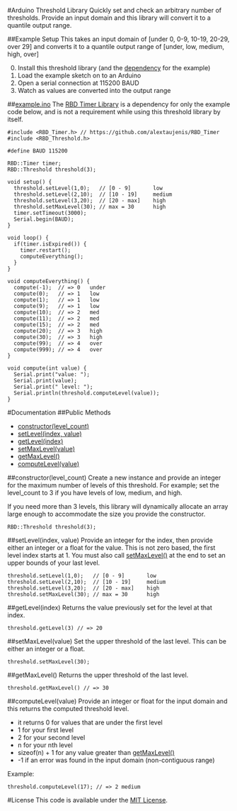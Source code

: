#Arduino Threshold Library
Quickly set and check an arbitrary number of thresholds. Provide an input domain and this library will convert it to a quantile output range.

##Example Setup
This takes an input domain of [under 0, 0-9, 10-19, 20-29, over 29] and converts it to a quantile output range of [under, low, medium, high, over]

0. Install this threshold library (and the [dependency](https://github.com/alextaujenis/RBD_Timer) for the example)
0. Load the example sketch on to an Arduino
0. Open a serial connection at 115200 BAUD
0. Watch as values are converted into the output range

##[example.ino](https://github.com/alextaujenis/RBD_Threshold/blob/master/example/example.ino)
The [RBD Timer Library](https://github.com/alextaujenis/RBD_Timer) is a dependency for only the example code below, and is not a requirement while using this threshold library by itself.

    #include <RBD_Timer.h> // https://github.com/alextaujenis/RBD_Timer
    #include <RBD_Threshold.h>

    #define BAUD 115200

    RBD::Timer timer;
    RBD::Threshold threshold(3);

    void setup() {
      threshold.setLevel(1,0);   // [0 - 9]       low
      threshold.setLevel(2,10);  // [10 - 19]     medium
      threshold.setLevel(3,20);  // [20 - max]    high
      threshold.setMaxLevel(30); // max = 30      high
      timer.setTimeout(3000);
      Serial.begin(BAUD);
    }

    void loop() {
      if(timer.isExpired()) {
        timer.restart();
        computeEverything();
      }
    }

    void computeEverything() {
      compute(-1);  // => 0   under
      compute(0);   // => 1   low
      compute(1);   // => 1   low
      compute(9);   // => 1   low
      compute(10);  // => 2   med
      compute(11);  // => 2   med
      compute(15);  // => 2   med
      compute(20);  // => 3   high
      compute(30);  // => 3   high
      compute(99);  // => 4   over
      compute(999); // => 4   over
    }

    void compute(int value) {
      Serial.print("value: ");
      Serial.print(value);
      Serial.print(" level: ");
      Serial.println(threshold.computeLevel(value));
    }

#Documentation
##Public Methods

* [constructor(level\_count)](#constructorlevel_count)
* [setLevel(index, value)](#setlevelindex-value)
* [getLevel(index)](#getlevelindex)
* [setMaxLevel(value)](#setmaxlevelvalue)
* [getMaxLevel()](#getmaxlevel)
* [computeLevel(value)](#computelevelvalue)

##constructor(level\_count)
Create a new instance and provide an integer for the maximum number of levels of this threshold. For example; set the level\_count to 3 if you have levels of low, medium, and high.

If you need more than 3 levels, this library will dynamically allocate an array large enough to accommodate the size you provide the constructor.

    RBD::Threshold threshold(3);

##setLevel(index, value)
Provide an integer for the index, then provide either an integer or a float for the value. This is not zero based, the first level index starts at 1. You must also call [setMaxLevel()](#setmaxlevelvalue) at the end to set an upper bounds of your last level.

    threshold.setLevel(1,0);   // [0 - 9]       low
    threshold.setLevel(2,10);  // [10 - 19]     medium
    threshold.setLevel(3,20);  // [20 - max]    high
    threshold.setMaxLevel(30); // max = 30      high

##getLevel(index)
Returns the value previously set for the level at that index.

    threshold.getLevel(3) // => 20

##setMaxLevel(value)
Set the upper threshold of the last level. This can be either an integer or a float.

    threshold.setMaxLevel(30);

##getMaxLevel()
Returns the upper threshold of the last level.

    threshold.getMaxLevel() // => 30

##computeLevel(value)
Provide an integer or float for the input domain and this returns the computed threshold level.

* it returns 0 for values that are under the first level
* 1 for your first level
* 2 for your second level
* n for your nth level
* sizeof(n) + 1 for any value greater than [getMaxLevel()](#getmaxlevel)
* -1 if an error was found in the input domain (non-contiguous range)

Example:

    threshold.computeLevel(17); // => 2 medium

#License
This code is available under the [MIT License](http://opensource.org/licenses/mit-license.php).